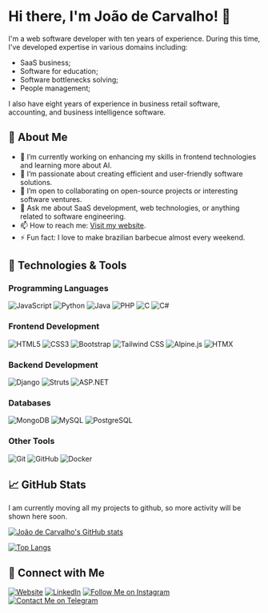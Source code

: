 # Hi there, I'm João de Carvalho! 👋

I'm a web software developer with ten years of experience. During this time, I've developed expertise in various domains including:

- SaaS business;
- Software for education;
- Software bottlenecks solving;
- People management;

I also have eight years of experience in business retail software, accounting, and business intelligence software.

## 🚀 About Me

- 🔭 I’m currently working on enhancing my skills in frontend technologies and learning more about AI.
- 🌱 I’m passionate about creating efficient and user-friendly software solutions.
- 👯 I’m open to collaborating on open-source projects or interesting software ventures.
- 💬 Ask me about SaaS development, web technologies, or anything related to software engineering.
- 📫 How to reach me: [Visit my website](https://joaodecarvalho.com).
- ⚡ Fun fact: I love to make brazilian barbecue almost every weekend.

## 🔧 Technologies & Tools

### Programming Languages

![JavaScript](https://img.shields.io/badge/-JavaScript-F7DF1E?style=flat-square&logo=javascript&logoColor=black)
![Python](https://img.shields.io/badge/-Python-3776AB?style=flat-square&logo=python&logoColor=white)
![Java](https://img.shields.io/badge/-Java-007396?style=flat-square&logo=java&logoColor=white)
![PHP](https://img.shields.io/badge/-PHP-777BB4?style=flat-square&logo=php&logoColor=white)
![C](https://img.shields.io/badge/-C-A8B9CC?style=flat-square&logo=c&logoColor=white)
![C#](https://img.shields.io/badge/-C%23-239120?style=flat-square&logo=c-sharp&logoColor=white)

### Frontend Development

![HTML5](https://img.shields.io/badge/-HTML5-E34F26?style=flat-square&logo=html5&logoColor=white)
![CSS3](https://img.shields.io/badge/-CSS3-1572B6?style=flat-square&logo=css3&logoColor=white)
![Bootstrap](https://img.shields.io/badge/-Bootstrap-7952B3?style=flat-square&logo=bootstrap&logoColor=white)
![Tailwind CSS](https://img.shields.io/badge/-Tailwind_CSS-38B2AC?style=flat-square&logo=tailwind-css&logoColor=white)
![Alpine.js](https://img.shields.io/badge/-Alpine.js-8B0000?style=flat-square&logo=alpine.js&logoColor=white)
![HTMX](https://img.shields.io/badge/-HTMX-FF5722?style=flat-square&logo=htmx&logoColor=white)

### Backend Development

![Django](https://img.shields.io/badge/-Django-092E20?style=flat-square&logo=django&logoColor=white)
![Struts](https://img.shields.io/badge/-Struts-8B0000?style=flat-square&logo=apache&logoColor=white)
![ASP.NET](https://img.shields.io/badge/ASP.NET-5C2D91?style=flat-square&logo=.net&logoColor=white)

### Databases

![MongoDB](https://img.shields.io/badge/-MongoDB-47A248?style=flat-square&logo=mongodb&logoColor=white)
![MySQL](https://img.shields.io/badge/-MySQL-4479A1?style=flat-square&logo=mysql&logoColor=white)
![PostgreSQL](https://img.shields.io/badge/-PostgreSQL-336791?style=flat-square&logo=postgresql&logoColor=white)

### Other Tools

![Git](https://img.shields.io/badge/-Git-F05032?style=flat-square&logo=git&logoColor=white)
![GitHub](https://img.shields.io/badge/-GitHub-181717?style=flat-square&logo=github&logoColor=white)
![Docker](https://img.shields.io/badge/-Docker-2496ED?style=flat-square&logo=docker&logoColor=white)

## 📈 GitHub Stats

I am currently moving all my projects to github, so more activity will be shown here soon.

[![João de Carvalho's GitHub stats](https://github-readme-stats.vercel.app/api?username=jdcarvalho&show_icons=true&theme=radical)](https://github.com/jdcarvalho)

[![Top Langs](https://github-readme-stats.vercel.app/api/top-langs/?username=jdcarvalho&layout=compact&theme=radical)](https://github.com/jdcarvalho)

## 🤝 Connect with Me

[![Website](https://img.shields.io/badge/-Website-000000?style=flat-square)](https://joaodecarvalho.com)
[![LinkedIn](https://img.shields.io/badge/-LinkedIn-0077B5?style=flat-square&logo=linkedin&logoColor=white)](https://www.linkedin.com/in/jdiascarvalho)
[![Follow Me on Instagram](https://img.shields.io/badge/-Instagram-E4405F?style=flat-square&logo=instagram&logoColor=white)](https://www.instagram.com/jdiascarvalho/)
[![Contact Me on Telegram](https://img.shields.io/badge/-Telegram-26A5E4?style=flat-square&logo=telegram&logoColor=white)](https://t.me/jdiascarvalho)
